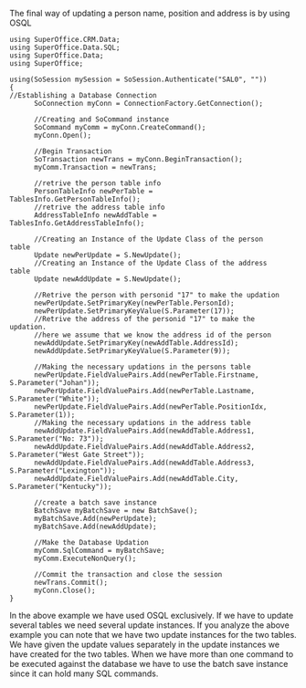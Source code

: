 <properties date="2016-05-11"
SortOrder="9"
/>

 

The final way of updating a person name, position and address is by using OSQL

```
using SuperOffice.CRM.Data;
using SuperOffice.Data.SQL;
using SuperOffice.Data;
using SuperOffice;
 
using(SoSession mySession = SoSession.Authenticate("SAL0", ""))
{
//Establishing a Database Connection
      SoConnection myConn = ConnectionFactory.GetConnection();
 
      //Creating and SoCommand instance
      SoCommand myComm = myConn.CreateCommand();
      myConn.Open();
 
      //Begin Transaction
      SoTransaction newTrans = myConn.BeginTransaction();
      myComm.Transaction = newTrans;
 
      //retrive the person table info
      PersonTableInfo newPerTable =
TablesInfo.GetPersonTableInfo();
      //retrive the address table info
      AddressTableInfo newAddTable =
TablesInfo.GetAddressTableInfo();
 
      //Creating an Instance of the Update Class of the person
table
      Update newPerUpdate = S.NewUpdate();
      //Creating an Instance of the Update Class of the address
table
      Update newAddUpdate = S.NewUpdate();
 
      //Retrive the person with personid "17" to make the updation
      newPerUpdate.SetPrimaryKey(newPerTable.PersonId);
      newPerUpdate.SetPrimaryKeyValue(S.Parameter(17));
      //Retrive the address of the personid "17" to make the
updation.
      //here we assume that we know the address id of the person
      newAddUpdate.SetPrimaryKey(newAddTable.AddressId);
      newAddUpdate.SetPrimaryKeyValue(S.Parameter(9));
 
      //Making the necessary updations in the persons table
      newPerUpdate.FieldValuePairs.Add(newPerTable.Firstname,
S.Parameter("Johan"));
      newPerUpdate.FieldValuePairs.Add(newPerTable.Lastname,
S.Parameter("White"));
      newPerUpdate.FieldValuePairs.Add(newPerTable.PositionIdx,
S.Parameter(1));
      //Making the necessary updations in the address table
      newAddUpdate.FieldValuePairs.Add(newAddTable.Address1,
S.Parameter("No: 73"));
      newAddUpdate.FieldValuePairs.Add(newAddTable.Address2,
S.Parameter("West Gate Street"));
      newAddUpdate.FieldValuePairs.Add(newAddTable.Address3,
S.Parameter("Lexington"));
      newAddUpdate.FieldValuePairs.Add(newAddTable.City,
S.Parameter("Kentucky"));
 
      //create a batch save instance
      BatchSave myBatchSave = new BatchSave();
      myBatchSave.Add(newPerUpdate);
      myBatchSave.Add(newAddUpdate);
 
      //Make the Database Updation
      myComm.SqlCommand = myBatchSave;
      myComm.ExecuteNonQuery();
 
      //Commit the transaction and close the session
      newTrans.Commit();
      myConn.Close();
}
```

 

In the above example we have used OSQL exclusively. If we have to update several tables we need several update instances. If you analyze the above example you can note that we have two update instances for the two tables. We have given the update values separately in the update instances we have created for the two tables. When we have more than one command to be executed against the database we have to use the batch save instance since it can hold many SQL commands.
